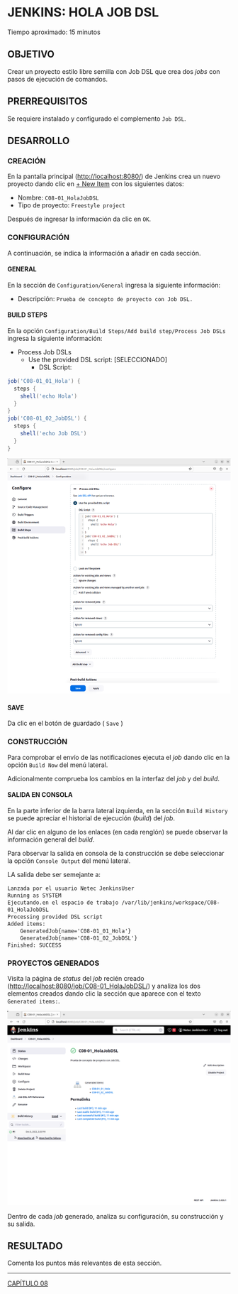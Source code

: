 # JENKINS: HOLA JOB DSL

Tiempo aproximado: 15 minutos

## OBJETIVO

Crear un proyecto estilo libre semilla con Job DSL que crea dos *jobs* con pasos de ejecución de comandos.

## PRERREQUISITOS

Se requiere instalado y configurado el complemento `Job DSL`.

## DESARROLLO

### CREACIÓN

En la pantalla principal (<http://localhost:8080/>) de Jenkins crea un nuevo proyecto dando clic en [+ New Item](http://localhost:8080/view/all/newJob) con los siguientes datos:

- Nombre: `C08-01_HolaJobDSL`
- Tipo de proyecto: `Freestyle project`

Después de ingresar la información da clic en `OK`.

### CONFIGURACIÓN

A continuación, se indica la información a añadir en cada sección.

#### GENERAL

En la sección de `Configuration/General` ingresa la siguiente información:

- Descripción: `Prueba de concepto de proyecto con Job DSL.`

#### BUILD STEPS

En la opción `Configuration/Build Steps/Add build step/Process Job DSLs` ingresa la siguiente información:

- Process Job DSLs
  - Use the provided DSL script: [SELECCIONADO]
    - DSL Script:

``` groovy
job('C08-01_01_Hola') {
  steps {
    shell('echo Hola')
  }
}
job('C08-01_02_JobDSL') {
  steps {
    shell('echo Job DSL')
  }
}
```

![JOB DSL - Configuración Job Semilla - Build Steps](images/b2eaf19e1eba83955f3897c812d765becc6cb211.png)

#### SAVE

Da clic en el botón de guardado ( `Save` )

### CONSTRUCCIÓN

Para comprobar el envío de las notificaciones ejecuta el *job* dando clic en la opción `Build Now` del menú lateral.

Adicionalmente comprueba los cambios en la interfaz del *job* y del *build*.

#### SALIDA EN CONSOLA

En la parte inferior de la barra lateral izquierda, en la sección `Build History` se puede apreciar el historial de ejecución (*build*) del *job*.

Al dar clic en alguno de los enlaces (en cada renglón) se puede observar la información general del *build*.

Para observar la salida en consola de la construcción se debe seleccionar la opción `Console Output` del menú lateral.

LA salida debe ser semejante a:

``` shell
Lanzada por el usuario Netec JenkinsUser
Running as SYSTEM
Ejecutando.en el espacio de trabajo /var/lib/jenkins/workspace/C08-01_HolaJobDSL
Processing provided DSL script
Added items:
    GeneratedJob{name='C08-01_01_Hola'}
    GeneratedJob{name='C08-01_02_JobDSL'}
Finished: SUCCESS
```

### PROYECTOS GENERADOS

Visita la página de *status* del *job* recién creado (<http://localhost:8080/job/C08-01_HolaJobDSL/>) y analiza los dos elementos creados dando clic la sección que aparece con el texto `Generated items:`.

![JOB DSL - Job Semilla - Status](images/fd61ac530aa995ca1de2b1cd44c62c32473b2ad7.png)

Dentro de cada *job* generado, analiza su configuración, su construcción y su salida.

## RESULTADO

Comenta los puntos más relevantes de esta sección.

---

[CAPÍTULO 08](../C08.md)

